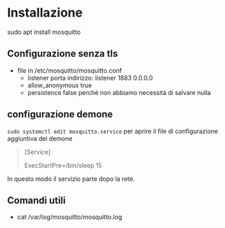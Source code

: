 # Installazione

sudo apt install mosquitto

## Configurazione senza tls

- file in /etc/mosquitto/mosquitto.conf
  - listener porta indirizzo: listener 1883 0.0.0.0
  - allow_anonymous true
  - persistence false perchè non abbiamo necessità di salvare nulla

## configurazione demone

`sudo systemctl edit mosquitto.service` per aprire il file di configurazione aggiuntiva del demone

> [Service]
> 
> ExecStartPre=/bin/sleep 15

In questo modo il servizio parte dopo la rete. 

## Comandi utili

- cat /var/log/mosquitto/mosquitto.log